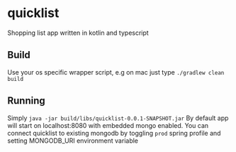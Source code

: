 # quicklist

Shopping list app written in kotlin and typescript

## Build

Use your os specific wrapper script, e.g on mac just type `./gradlew clean build`

## Running

Simply `java -jar build/libs/quicklist-0.0.1-SNAPSHOT.jar`
By default app will start on localhost:8080 with embedded mongo enabled. You can connect quicklist to existing mongodb by toggling `prod` spring profile and setting MONGODB_URI environment variable
